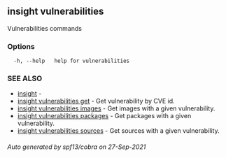 ## insight vulnerabilities

Vulnerabilities commands

### Options

```
  -h, --help   help for vulnerabilities
```

### SEE ALSO

* [insight](insight.md)	 - 
* [insight vulnerabilities get](insight_vulnerabilities_get.md)	 - Get vulnerability by CVE id.
* [insight vulnerabilities images](insight_vulnerabilities_images.md)	 - Get images with a given vulnerability.
* [insight vulnerabilities packages](insight_vulnerabilities_packages.md)	 - Get packages with a given vulnerability.
* [insight vulnerabilities sources](insight_vulnerabilities_sources.md)	 - Get sources with a given vulnerability.

###### Auto generated by spf13/cobra on 27-Sep-2021
